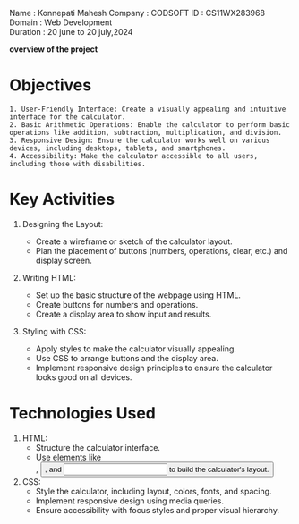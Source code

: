 Name : Konnepati Mahesh
Company : CODSOFT
ID : CS11WX283968
Domain : Web Development  
Duration : 20 june to 20 july,2024

**overview of the project**

# Objectives #
    1. User-Friendly Interface: Create a visually appealing and intuitive interface for the calculator.
    2. Basic Arithmetic Operations: Enable the calculator to perform basic operations like addition, subtraction, multiplication, and division.
    3. Responsive Design: Ensure the calculator works well on various devices, including desktops, tablets, and smartphones.
    4. Accessibility: Make the calculator accessible to all users, including those with disabilities.


# Key Activities #
  1. Designing the Layout:

      * Create a wireframe or sketch of the calculator layout.
      * Plan the placement of buttons (numbers, operations, clear, etc.) and display screen.
        
   2. Writing HTML:

      * Set up the basic structure of the webpage using HTML.
      * Create buttons for numbers and operations.
      * Create a display area to show input and results.
        
   3. Styling with CSS:

      * Apply styles to make the calculator visually appealing.
      * Use CSS to arrange buttons and the display area.
      * Implement responsive design principles to ensure the calculator looks good on all devices.


# Technologies Used #
   1. HTML:
      * Structure the calculator interface.
      * Use elements like <div>, <button>, and <input> to build the calculator's layout.
   2. CSS:
      * Style the calculator, including layout, colors, fonts, and spacing.
      * Implement responsive design using media queries.
      * Ensure accessibility with focus styles and proper visual hierarchy.
    
 

